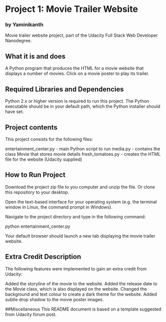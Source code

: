 # Project 1: Movie Trailer Website

### by Yaminikanth

Movie trailer website project, part of the Udacity Full Stack Web Developer Nanodegree.

## What it is and does

A Python program that produces the HTML for a movie website that displays a number of movies. Click on a movie poster to play its trailer.

## Required Libraries and Dependencies

Python 2.x or higher version is required to run this project. The Python executable should be in your default path, which the Python installer should have set.

## Project contents

This project consists for the following files:

entertainment_center.py - main Python script to run
media.py - contains the class Movie that stores movie details
fresh_tomatoes.py - creates the HTML file for the website (Udacity supplied)

## How to Run Project

Download the project zip file to you computer and unzip the file. Or clone this repository to your desktop.

Open the text-based interface for your operating system (e.g. the terminal window in Linux, the command prompt in Windows).

Navigate to the project directory and type in the following command:

python entertainment_center.py

Your default browser should launch a new tab displaying the movie trailer website.

## Extra Credit Description

The following features were implemented to gain an extra credit from Udacity:

Added the storyline of the movie to the website.
Added the release date to the Movie class, which is also displayed on the website.
Changed the background and text colour to create a dark theme for the website.
Added subtle drop shadow to the movie poster images.

##Miscellaneous
This README document is based on a template suggested from Udacity forum post.
